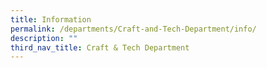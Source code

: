 ```yaml
---
title: Information
permalink: /departments/Craft-and-Tech-Department/info/
description: ""
third_nav_title: Craft & Tech Department
---
```


